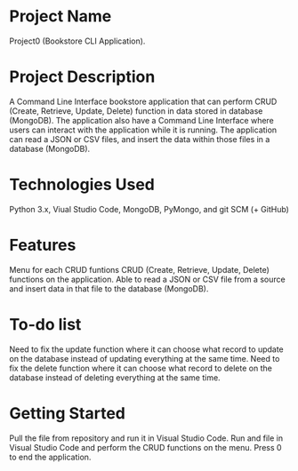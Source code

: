 # Project Name
Project0 (Bookstore CLI Application).
# Project Description
A Command Line Interface bookstore application that can perform CRUD (Create, Retrieve, Update, Delete) function in data stored in database (MongoDB).
The application also have a Command Line Interface where users can interact with the application while it is running.
The application can read a JSON or CSV files, and insert the data within those files in a database (MongoDB).
# Technologies Used
Python 3.x, Viual Studio Code, MongoDB, PyMongo, and git SCM (+ GitHub)
# Features
Menu for each CRUD funtions
CRUD (Create, Retrieve, Update, Delete) functions on the application.
Able to read a JSON or CSV file from a source and insert data in that file to the database (MongoDB).
# To-do list
Need to fix the update function where it can choose what record to update on the database instead of updating everything at the same time.
Need to fix the delete function where it can choose what record to delete on the database instead of deleting everything at the same time.
# Getting Started
Pull the file from repository and run it in Visual Studio Code.
Run and file in Visual Studio Code and perform the CRUD functions on the menu. Press 0 to end the application.
